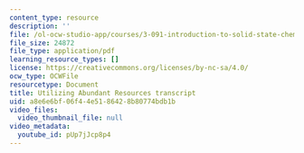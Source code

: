 ```yaml
---
content_type: resource
description: ''
file: /ol-ocw-studio-app/courses/3-091-introduction-to-solid-state-chemistry-fall-2018/pUp7jJcp8p4_transcript.pdf
file_size: 24872
file_type: application/pdf
learning_resource_types: []
license: https://creativecommons.org/licenses/by-nc-sa/4.0/
ocw_type: OCWFile
resourcetype: Document
title: Utilizing Abundant Resources transcript
uid: a8e6e6bf-06f4-4e51-8642-8b80774bdb1b
video_files:
  video_thumbnail_file: null
video_metadata:
  youtube_id: pUp7jJcp8p4
---
```

